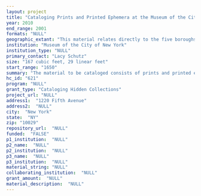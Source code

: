 ```yaml
--- 
layout: project 
title: "Cataloging Prints and Printed Ephemera at the Museum of the City of New York"
year: 2010
end_range: 2001
formats: "NULL"
geographic_extant: "This material relates directly to the five boroughs of New York City and the immediate metropolitan area, with Manhattan predominating."
institution: "Museum of the City of New York"
institution_type: "NULL"
primary_contact: "Lacy Schutz"
size: "167 cubic feet, 29 linear feet"
start_range: "1650"
summary: "The material to be cataloged consists of prints and printed ephemera contained in the Museum's Prints, Manuscripts, and Library collections. The Museum's diverse collection of prints ranges from 17th-century depictions of New Amsterdam to works by contemporary masters like Alex Katz and Robert Rauschenberg. Through commercial illustrations, maps, and artistic impressions, the print collection documents the evolution of the city's built environment as well as its social history. Printed ephemeral materials, traditionally part of the Museum's \"Manuscripts\" collection, cover a variety of topics and formats including: political election and campaign materials such as election cards, circulars, and invitations; items related to social events, concerts, lectures, balls, and public dinners, including invitations, dance cards, and menus; memorabilia related to bridges, fairs, celebrations, and the 1939 and 1964 Worlds Fairs; certificates for volunteer fire departments, churches, schools, and other entities; personal documents such as passports, licenses, and citizenship papers; trade cards, advertisements, and bootleggers' cards; bills and receipts for goods and services; and ephemera related to movements such as prohibition and women's suffrage; and other material documenting the daily life of New Yorkers. Finally, the pamphlets collection from the Museum's Library contains items published in conjunction with political events, anniversaries, inaugurations, and other civic matters."
hc_id: "621"
program: "NULL"
grant_type: "Cataloging Hidden Collections"
project_url: "NULL"
address1:  "1220 Fifth Avenue"
address2:  "NULL"
city:  "New York"
state:  "NY"
zip: "10029"
repository_url:  "NULL"
funded:  "FALSE"
p1_institution:  "NULL"
p2_name:  "NULL"
p2_institution:  "NULL"
p3_name:  "NULL"
p3_institution:  "NULL"
material_string: "NULL"
collaborating_institution:  "NULL"
grant_amount:  "NULL"
material_description:  "NULL"
---
```

